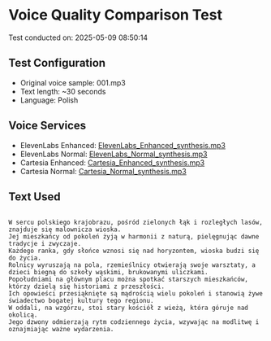 # Voice Quality Comparison Test

Test conducted on: 2025-05-09 08:50:14

## Test Configuration

- Original voice sample: 001.mp3
- Text length: ~30 seconds
- Language: Polish

## Voice Services

- ElevenLabs Enhanced: [ElevenLabs_Enhanced_synthesis.mp3](ElevenLabs_Enhanced_synthesis.mp3)
- ElevenLabs Normal: [ElevenLabs_Normal_synthesis.mp3](ElevenLabs_Normal_synthesis.mp3)
- Cartesia Enhanced: [Cartesia_Enhanced_synthesis.mp3](Cartesia_Enhanced_synthesis.mp3)
- Cartesia Normal: [Cartesia_Normal_synthesis.mp3](Cartesia_Normal_synthesis.mp3)

## Text Used

```

W sercu polskiego krajobrazu, pośród zielonych łąk i rozległych lasów, znajduje się malownicza wioska. 
Jej mieszkańcy od pokoleń żyją w harmonii z naturą, pielęgnując dawne tradycje i zwyczaje.
Każdego ranka, gdy słońce wznosi się nad horyzontem, wioska budzi się do życia. 
Rolnicy wyruszają na pola, rzemieślnicy otwierają swoje warsztaty, a dzieci biegną do szkoły wąskimi, brukowanymi uliczkami.
Popołudniami na głównym placu można spotkać starszych mieszkańców, którzy dzielą się historiami z przeszłości. 
Ich opowieści przesiąknięte są mądrością wielu pokoleń i stanowią żywe świadectwo bogatej kultury tego regionu.
W oddali, na wzgórzu, stoi stary kościół z wieżą, która góruje nad okolicą. 
Jego dzwony odmierzają rytm codziennego życia, wzywając na modlitwę i oznajmiając ważne wydarzenia.

```
